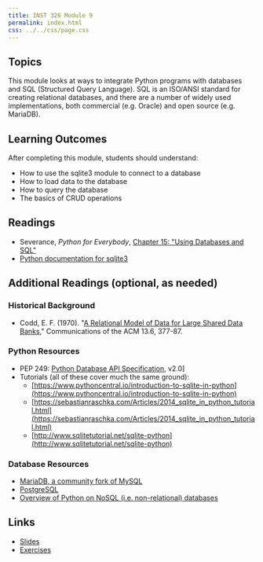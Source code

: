 ```yaml
---
title: INST 326 Module 9
permalink: index.html
css: ../../css/page.css
---
```


## Topics

This module looks at ways to integrate Python programs with databases and SQL (Structured Query Language). SQL is an ISO/ANSI standard for creating relational databases, and there are a number of widely used implementations, both commercial (e.g. Oracle) and open source (e.g. MariaDB).

## Learning Outcomes

After completing this module, students should understand:

- How to use the sqlite3 module to connect to a database
- How to load data to the database
- How to query the database
- The basics of CRUD operations

## Readings

- Severance, _Python for Everybody_,  [Chapter 15: "Using Databases and SQL"](https://www.py4e.com/html3/15-database)
- [Python documentation for sqlite3](https://docs.python.org/3/library/sqlite3.html)

## Additional Readings (optional, as needed)

### Historical Background
- Codd, E. F. (1970). "[A Relational Model of Data for Large Shared Data Banks](https://dl.acm.org/doi/10.1145/362384.362685)," Communications of the ACM 13.6, 377-87.

### Python Resources
- PEP 249: [Python Database API Specification](https://www.python.org/dev/peps/pep-0249), v2.0]
- Tutorials (all of these cover much the same ground):
  - [https://www.pythoncentral.io/introduction-to-sqlite-in-python](https://www.pythoncentral.io/introduction-to-sqlite-in-python)
  - [https://sebastianraschka.com/Articles/2014_sqlite_in_python_tutorial.html](https://sebastianraschka.com/Articles/2014_sqlite_in_python_tutorial.html)
  - [http://www.sqlitetutorial.net/sqlite-python](http://www.sqlitetutorial.net/sqlite-python)

### Database Resources
- [MariaDB, a community fork of MySQL](https://mariadb.org)
- [PostgreSQL](https://www.postgresql.org)
- [Overview of Python on NoSQL (i.e. non-relational) databases](https://www.fullstackpython.com/no-sql-datastore.html)

## Links

- [Slides](slides.html)
- [Exercises](exercises)

